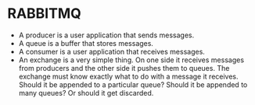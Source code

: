 # RABBITMQ
- A producer is a user application that sends messages.
- A queue is a buffer that stores messages.
- A consumer is a user application that receives messages.
- An exchange is a very simple thing. On one side it receives messages from producers and the other side it pushes them to queues. The exchange must know exactly what to do with a message it receives. Should it be appended to a particular queue? Should it be appended to many queues? Or should it get discarded. 
